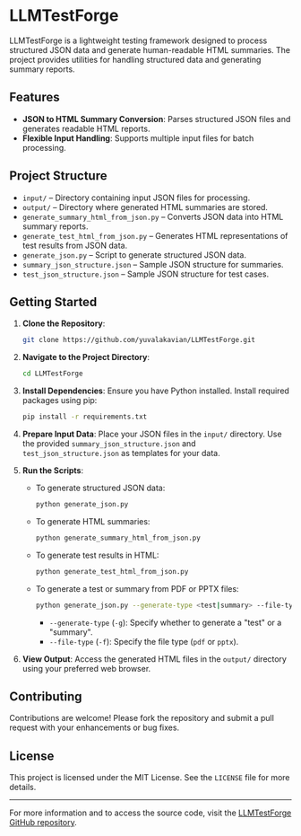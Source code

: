 # LLMTestForge

LLMTestForge is a lightweight testing framework designed to process structured JSON data and generate human-readable HTML summaries. The project provides utilities for handling structured data and generating summary reports.

## Features

- **JSON to HTML Summary Conversion**: Parses structured JSON files and generates readable HTML reports.
- **Flexible Input Handling**: Supports multiple input files for batch processing.

## Project Structure

- `input/` – Directory containing input JSON files for processing.
- `output/` – Directory where generated HTML summaries are stored.
- `generate_summary_html_from_json.py` – Converts JSON data into HTML summary reports.
- `generate_test_html_from_json.py` – Generates HTML representations of test results from JSON data.
- `generate_json.py` – Script to generate structured JSON data.
- `summary_json_structure.json` – Sample JSON structure for summaries.
- `test_json_structure.json` – Sample JSON structure for test cases.

## Getting Started

1. **Clone the Repository**:
   ```bash
   git clone https://github.com/yuvalakavian/LLMTestForge.git
   ```

2. **Navigate to the Project Directory**:
   ```bash
   cd LLMTestForge
   ```

3. **Install Dependencies**:
   Ensure you have Python installed. Install required packages using pip:
   ```bash
   pip install -r requirements.txt
   ```

4. **Prepare Input Data**:
   Place your JSON files in the `input/` directory. Use the provided `summary_json_structure.json` and `test_json_structure.json` as templates for your data.

5. **Run the Scripts**:
   - To generate structured JSON data:
     ```bash
     python generate_json.py
     ```
   - To generate HTML summaries:
     ```bash
     python generate_summary_html_from_json.py
     ```
   - To generate test results in HTML:
     ```bash
     python generate_test_html_from_json.py
     ```
   - To generate a test or summary from PDF or PPTX files:
     ```bash
     python generate_json.py --generate-type <test|summary> --file-type <pdf|pptx>
     ```
     - `--generate-type` (`-g`): Specify whether to generate a "test" or a "summary".
     - `--file-type` (`-f`): Specify the file type (`pdf` or `pptx`).

6. **View Output**:
   Access the generated HTML files in the `output/` directory using your preferred web browser.

## Contributing

Contributions are welcome! Please fork the repository and submit a pull request with your enhancements or bug fixes.

## License

This project is licensed under the MIT License. See the `LICENSE` file for more details.

---

For more information and to access the source code, visit the [LLMTestForge GitHub repository](https://github.com/yuvalakavian/LLMTestForge).

